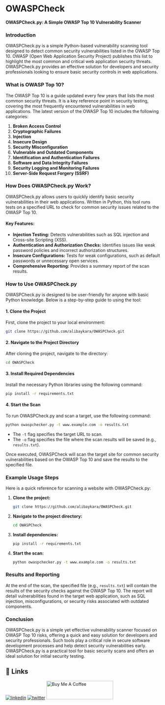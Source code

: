 # OWASPCheck

**OWASPCheck.py: A Simple OWASP Top 10 Vulnerability Scanner**

### Introduction
OWASPCheck.py is a simple Python-based vulnerability scanning tool designed to detect common security vulnerabilities listed in the OWASP Top 10. OWASP (Open Web Application Security Project) publishes this list to highlight the most common and critical web application security threats. OWASPCheck.py provides an effective solution for developers and security professionals looking to ensure basic security controls in web applications.

### What is OWASP Top 10?
The OWASP Top 10 is a guide updated every few years that lists the most common security threats. It is a key reference point in security testing, covering the most frequently encountered vulnerabilities in web applications. The latest version of the OWASP Top 10 includes the following categories:

1. **Broken Access Control**
2. **Cryptographic Failures**
3. **Injection**
4. **Insecure Design**
5. **Security Misconfiguration**
6. **Vulnerable and Outdated Components**
7. **Identification and Authentication Failures**
8. **Software and Data Integrity Failures**
9. **Security Logging and Monitoring Failures**
10. **Server-Side Request Forgery (SSRF)**

### How Does OWASPCheck.py Work?
OWASPCheck.py allows users to quickly identify basic security vulnerabilities in their web applications. Written in Python, this tool runs tests on a specified URL to check for common security issues related to the OWASP Top 10.

#### Key Features:
- **Injection Testing:** Detects vulnerabilities such as SQL injection and Cross-site Scripting (XSS).
- **Authentication and Authorization Checks:** Identifies issues like weak password policies and incorrect authorization structures.
- **Insecure Configurations:** Tests for weak configurations, such as default passwords or unnecessary open services.
- **Comprehensive Reporting:** Provides a summary report of the scan results.

### How to Use OWASPCheck.py
OWASPCheck.py is designed to be user-friendly for anyone with basic Python knowledge. Below is a step-by-step guide to using the tool:

#### 1. Clone the Project
First, clone the project to your local environment:

```bash
git clone https://github.com/alibaykara/OWASPCheck.git
```

#### 2. Navigate to the Project Directory
After cloning the project, navigate to the directory:

```bash
cd OWASPCheck
```

#### 3. Install Required Dependencies
Install the necessary Python libraries using the following command:

```bash
pip install -r requirements.txt
```

#### 4. Start the Scan
To run OWASPCheck.py and scan a target, use the following command:

```bash
python owaspchecker.py -t www.example.com -o results.txt
```

- The `-t` flag specifies the target URL to scan.
- The `-o` flag specifies the file where the scan results will be saved (e.g., `results.txt`).

Once executed, OWASPCheck will scan the target site for common security vulnerabilities based on the OWASP Top 10 and save the results to the specified file.

### Example Usage Steps
Here is a quick reference for scanning a website with OWASPCheck.py:

1. **Clone the project:**
   ```bash
   git clone https://github.com/alibaykara/OWASPCheck.git
   ```

2. **Navigate to the project directory:**
   ```bash
   cd OWASPCheck
   ```

3. **Install dependencies:**
   ```bash
   pip install -r requirements.txt
   ```

4. **Start the scan:**
   ```bash
   python owaspchecker.py -t www.example.com -o results.txt
   ```

### Results and Reporting
At the end of the scan, the specified file (e.g., `results.txt`) will contain the results of the security checks against the OWASP Top 10. The report will detail vulnerabilities found in the target web application, such as SQL injection, misconfigurations, or security risks associated with outdated components.

### Conclusion
OWASPCheck.py is a simple yet effective vulnerability scanner focused on OWASP Top 10 risks, offering a quick and easy solution for developers and security professionals. Such tools play a critical role in secure software development processes and help detect security vulnerabilities early. OWASPCheck.py is a practical tool for basic security scans and offers an ideal solution for initial security testing.

[](https://github.com/user-attachments/assets/a46253a4-73b9-4626-807e-94d947b004d1)

## 🔗 Links
[![linkedin](https://img.shields.io/badge/linkedin-0A66C2?style=for-the-badge&logo=linkedin&logoColor=white)](https://www.linkedin.com/in/alibaykara/)
[![twitter](https://img.shields.io/badge/twitter-1DA1F2?style=for-the-badge&logo=twitter&logoColor=white)](https://twitter.com/aliibaykara)
<a href="https://www.buymeacoffee.com/alibaykara" target="_blank"><img src="https://cdn.buymeacoffee.com/buttons/v2/default-yellow.png" alt="Buy Me A Coffee" style="height: 60px !important;width: 217px !important;" ></a>
